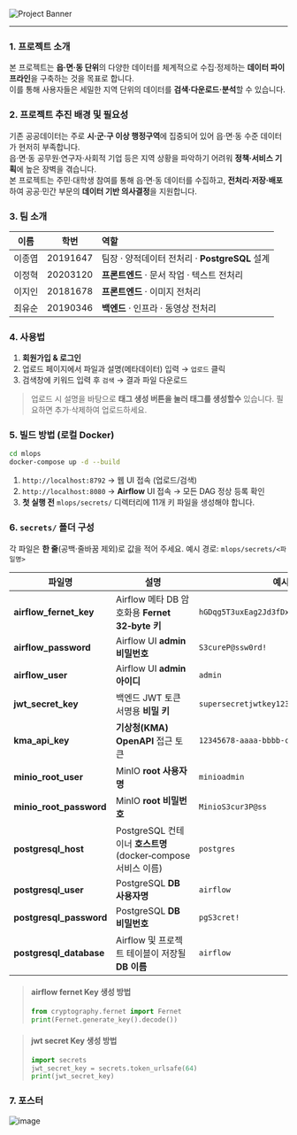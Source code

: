 ![Project Banner](https://github.com/user-attachments/assets/b57da865-9ea7-47ef-93d9-953b9126307f)

---

### 1. 프로젝트 소개

본 프로젝트는 **읍·면·동 단위**의 다양한 데이터를 체계적으로 수집·정제하는 **데이터 파이프라인**을 구축하는 것을 목표로 합니다.<br>
이를 통해 사용자들은 세밀한 지역 단위의 데이터를 **검색·다운로드·분석**할 수 있습니다.

### 2. 프로젝트 추진 배경 및 필요성

기존 공공데이터는 주로 **시·군·구 이상 행정구역**에 집중되어 있어 읍·면·동 수준 데이터가 현저히 부족합니다.<br>
읍·면·동 공무원·연구자·사회적 기업 등은 지역 상황을 파악하기 어려워 **정책·서비스 기획**에 높은 장벽을 겪습니다.<br>
본 프로젝트는 주민·대학생 참여를 통해 읍·면·동 데이터를 수집하고, **전처리·저장·배포**하여 공공·민간 부문의 **데이터 기반 의사결정**을 지원합니다.

### 3. 팀 소개

|  이름 |    학번    | 역할                                 |
| :-: | :------: | :--------------------------------- |
| 이종엽 | 20191647 | 팀장 · 양적데이터 전처리 · **PostgreSQL** 설계 |
| 이정혁 | 20203120 | **프론트엔드** · 문서 작업 · 텍스트 전처리        |
| 이지인 | 20181678 | **프론트엔드** · 이미지 전처리                |
| 최유순 | 20190346 | **백엔드** · 인프라 · 동영상 전처리            |

### 4. 사용법

1. **회원가입 & 로그인**
2. 업로드 페이지에서 파일과 설명(메타데이터) 입력 → `업로드` 클릭
3. 검색창에 키워드 입력 후 `검색` → 결과 파일 다운로드

> 업로드 시 설명을 바탕으로 **태그 생성 버튼을 눌러 태그를 생성할수** 있습니다. 필요하면 추가·삭제하여 업로드하세요.

### 5. 빌드 방법 (로컬 Docker)

```bash
cd mlops
docker-compose up -d --build
```

1. `http://localhost:8792` → 웹 UI 접속 (업로드/검색)
2. `http://localhost:8080` → **Airflow** UI 접속 → 모든 DAG 정상 등록 확인
3. **첫 실행 전** `mlops/secrets/` 디렉터리에 11개 키 파일을 생성해야 합니다.

### 6. `secrets/` 폴더 구성

각 파일은 **한 줄**(공백·줄바꿈 제외)로 값을 적어 주세요. 예시 경로: `mlops/secrets/<파일명>`

| 파일명                       | 설명                                              | 예시 / 값 형식                                      |
| ------------------------- | ----------------------------------------------- | ---------------------------------------------- |
| **airflow\_fernet\_key**  | Airflow 메타 DB 암호화용 **Fernet 32‑byte 키**         | `hGDqg5T3uxEag2Jd3fDx7qzIY_rMTqTX6j1w2v7EWbs=` |
| **airflow\_password**     | Airflow UI **admin 비밀번호**                       | `S3cureP@ssw0rd!`                              |
| **airflow\_user**         | Airflow UI **admin 아이디**                        | `admin`                                        |
| **jwt\_secret\_key**      | 백엔드 JWT 토큰 서명용 **비밀 키**                         | `supersecretjwtkey123!`                        |
| **kma\_api\_key**         | **기상청(KMA) OpenAPI** 접근 토큰                      | `12345678-aaaa-bbbb-cccc-1234567890ab`         |
| **minio\_root\_user**     | MinIO **root 사용자명**                             | `minioadmin`                                   |
| **minio\_root\_password** | MinIO **root 비밀번호**                             | `MinioS3cur3P@ss`                              |
| **postgresql\_host**      | PostgreSQL 컨테이너 **호스트명**(docker‑compose 서비스 이름) | `postgres`                                     |
| **postgresql\_user**      | PostgreSQL **DB 사용자명**                          | `airflow`                                      |
| **postgresql\_password**  | PostgreSQL **DB 비밀번호**                          | `pgS3cret!`                                    |
| **postgresql\_database**  | Airflow 및 프로젝트 테이블이 저장될 **DB 이름**               | `airflow`                                      |

> #### airflow fernet Key 생성 방법
>
> ```python
> from cryptography.fernet import Fernet
> print(Fernet.generate_key().decode())
> ```

> #### jwt secret Key 생성 방법
>
> ```python
> import secrets
> jwt_secret_key = secrets.token_urlsafe(64)
> print(jwt_secret_key)
> ```

### 7. 포스터
![image](https://github.com/user-attachments/assets/9543d326-ea96-412a-b644-f66073a0316c)
